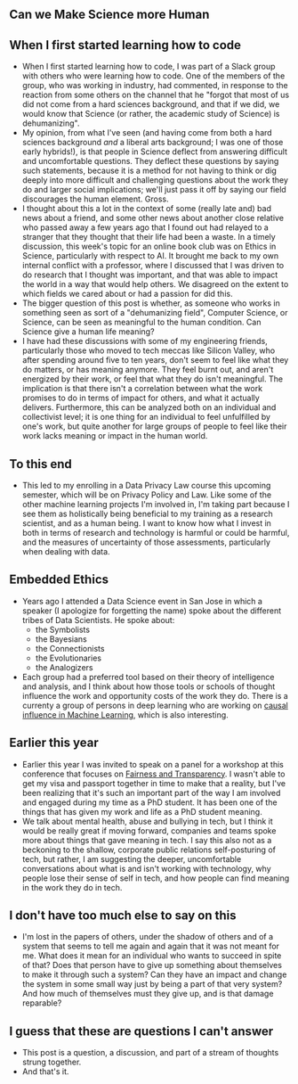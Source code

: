 ## Can we Make Science more Human

## When I first started learning how to code

- When I first started learning how to code, I was part of a Slack group with others who were learning how to code.
  One of the members of the group, who was working in industry, had commented, in response to the reaction from some others
  on the channel that he "forgot that most of us did not come from a hard sciences background, and that if we did, we would
  know that Science (or rather, the academic study of Science) is dehumanizing". 
- My opinion, from what I've seen (and having come from both a hard
  sciences background *and* a liberal arts background; I was one of those early hybrids!), is that people in Science deflect
  from answering difficult and uncomfortable questions. They deflect these questions by saying such statements, because 
  it is a method for not having to think or dig deeply into more difficult and challenging questions about the work they do
  and larger social implications; we'll just pass it off by saying our field discourages the human element. Gross.
- I thought about this a lot in the context of some (really late and) bad news about a friend, and some other news 
  about another close relative who passed away a few years ago that I found out had relayed to a stranger that they 
  thought that their life had been a waste. In a timely discussion, this week's topic for an online book club was on Ethics
  in Science, particularly with respect to AI. It brought me back to my own internal conflict with a professor, 
  where I discussed that I was driven to do research that I thought was important, and that was able to impact the world
  in a way that would help others. We disagreed on the extent to which fields we cared about or had a passion for 
  did this. 
- The bigger question of this post is whether, as someone who works in something seen as sort of a "dehumanizing field",
  Computer Science, or Science, can be seen as meaningful to the human condition. Can Science give a human life meaning?
- I have had these discussions with some of my engineering friends, particularly those who moved to tech meccas like Silicon
  Valley, who after spending around five to ten years, don't seem to feel like what they do matters, or has meaning anymore.
  They feel burnt out, and aren't energized by their work, or feel that what they do isn't meaningful. The implication is
  that there isn't a correlation between what the work promises to do in terms of impact for others, and what it actually
  delivers. Furthermore, this can be analyzed both on an individual and collectivist level; it is one thing for an individual
  to feel unfulfilled by one's work, but quite another for large groups of people to feel like their work lacks meaning or
  impact in the human world. 
  
## To this end

- This led to my enrolling in a Data Privacy Law course this upcoming semester, which will be on Privacy Policy and Law.
  Like some of the other machine learning projects I'm involved in, I'm taking part because I see them as holistically
  being beneficial to my training as a research scientist, and as a human being. I want to know how what I invest in
  both in terms of research and technology is harmful or could be harmful, and the measures of uncertainty of those 
  assessments, particularly when dealing with data. 
  
## Embedded Ethics
- Years ago I attended a Data Science event in San Jose in which a speaker (I apologize for forgetting the name) spoke
  about the different tribes of Data Scientists. He spoke about:
  - the Symbolists
  - the Bayesians
  - the Connectionists
  - the Evolutionaries
  - the Analogizers
- Each group had a preferred tool based on their theory of intelligence and analysis, and I think about how those tools
  or schools of thought influence the work and opportunity costs of the work they do. There is a currenty a group of 
  persons in deep learning who are working on [causal influence in Machine Learning](https://arxiv.org/pdf/1902.02302v4.pdf), 
  which is also interesting.
  
## Earlier this year
- Earlier this year I was invited to speak on a panel for a workshop at this conference 
that focuses on [Fairness and Transparency](https://facctconference.org/). I wasn't able to get my visa and passport together
  in time to make that a reality, but I've been realizing that it's such an important part of the way I am involved and
  engaged during my time as a PhD student. It has been one of the things that has given my work and life as a PhD
  student meaning. 
- We talk about mental health, abuse and bullying in tech, but I think it would be really great if moving forward,
  companies and teams spoke more about things that gave meaning in tech. I say this also not as a beckoning to the shallow, 
  corporate public relations self-posturing of tech, but rather, I am suggesting the deeper, uncomfortable conversations
  about what is and isn't working with technology, why people lose their sense of self in tech, and how people can find
  meaning in the work they do in tech. 
  
## I don't have too much else to say on this
- I'm lost in the papers of others, under the shadow of others and of a system that seems to tell me again and again
  that it was not meant for me. What does it mean for an individual who wants to succeed in spite of that? Does that person
  have to give up something about themselves to make it through such a system? Can they have an impact and change the system
  in some small way just by being a part of that very system? And how much of themselves must they give up, 
  and is that damage reparable?
  
## I guess that these are questions I can't answer
- This post is a question, a discussion, and part of a stream of thoughts strung together.
- And that's it.
  
  
  
